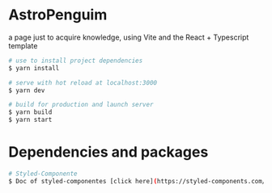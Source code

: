 # AstroPenguim
a page just to acquire knowledge, using Vite and the React + Typescript template

```bash
# use to install project dependencies
$ yarn install 

# serve with hot reload at localhost:3000
$ yarn dev

# build for production and launch server
$ yarn build
$ yarn start

```

# Dependencies and packages

```bash
# Styled-Componente
$ Doc of styled-componentes [click here](https://styled-components.com/docs)
```